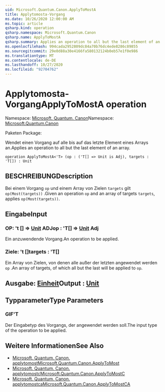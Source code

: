 ```yaml
---
uid: Microsoft.Quantum.Canon.ApplyToMostA
title: Applytomosta-Vorgang
ms.date: 10/26/2020 12:00:00 AM
ms.topic: article
qsharp.kind: operation
qsharp.namespace: Microsoft.Quantum.Canon
qsharp.name: ApplyToMostA
qsharp.summary: Applies an operation to all but the last element of an array.
ms.openlocfilehash: 994cada2952809dc84a70b76dc4ede8286c89855
ms.sourcegitcommit: 29e0d88a30e4166fa580132124b0eb57e1f0e986
ms.translationtype: MT
ms.contentlocale: de-DE
ms.lasthandoff: 10/27/2020
ms.locfileid: "92704762"
---
```

# <a name="applytomosta-operation"></a><span data-ttu-id="cb7a1-102">Applytomosta-Vorgang</span><span class="sxs-lookup"><span data-stu-id="cb7a1-102">ApplyToMostA operation</span></span>

<span data-ttu-id="cb7a1-103">Namespace: [Microsoft. Quantum. Canon](xref:Microsoft.Quantum.Canon)</span><span class="sxs-lookup"><span data-stu-id="cb7a1-103">Namespace: [Microsoft.Quantum.Canon](xref:Microsoft.Quantum.Canon)</span></span>

<span data-ttu-id="cb7a1-104">Paketen [](https://nuget.org/packages/)</span><span class="sxs-lookup"><span data-stu-id="cb7a1-104">Package: [](https://nuget.org/packages/)</span></span>


<span data-ttu-id="cb7a1-105">Wendet einen Vorgang auf alle bis auf das letzte Element eines Arrays an.</span><span class="sxs-lookup"><span data-stu-id="cb7a1-105">Applies an operation to all but the last element of an array.</span></span>

```qsharp
operation ApplyToMostA<'T> (op : ('T[] => Unit is Adj), targets : 'T[]) : Unit
```


## <a name="description"></a><span data-ttu-id="cb7a1-106">BESCHREIBUNG</span><span class="sxs-lookup"><span data-stu-id="cb7a1-106">Description</span></span>

<span data-ttu-id="cb7a1-107">Bei einem Vorgang `op` und einem Array von Zielen `targets` gilt `op(Most(targets))` .</span><span class="sxs-lookup"><span data-stu-id="cb7a1-107">Given an operation `op` and an array of targets `targets`, applies `op(Most(targets))`.</span></span>

## <a name="input"></a><span data-ttu-id="cb7a1-108">Eingabe</span><span class="sxs-lookup"><span data-stu-id="cb7a1-108">Input</span></span>

### <a name="op--t--unit-adj"></a><span data-ttu-id="cb7a1-109">OP: 't [] => [Unit](xref:microsoft.quantum.lang-ref.unit) ADJ</span><span class="sxs-lookup"><span data-stu-id="cb7a1-109">op : 'T[] => [Unit](xref:microsoft.quantum.lang-ref.unit) Adj</span></span>

<span data-ttu-id="cb7a1-110">Ein anzuwendende Vorgang.</span><span class="sxs-lookup"><span data-stu-id="cb7a1-110">An operation to be applied.</span></span>


### <a name="targets--t"></a><span data-ttu-id="cb7a1-111">Ziele: 't []</span><span class="sxs-lookup"><span data-stu-id="cb7a1-111">targets : 'T[]</span></span>

<span data-ttu-id="cb7a1-112">Ein Array von Zielen, von denen alle außer der letzten angewendet werden `op` .</span><span class="sxs-lookup"><span data-stu-id="cb7a1-112">An array of targets, of which all but the last will be applied to `op`.</span></span>



## <a name="output--unit"></a><span data-ttu-id="cb7a1-113">Ausgabe: [Einheit](xref:microsoft.quantum.lang-ref.unit)</span><span class="sxs-lookup"><span data-stu-id="cb7a1-113">Output : [Unit](xref:microsoft.quantum.lang-ref.unit)</span></span>



## <a name="type-parameters"></a><span data-ttu-id="cb7a1-114">Typparameter</span><span class="sxs-lookup"><span data-stu-id="cb7a1-114">Type Parameters</span></span>

### <a name="t"></a><span data-ttu-id="cb7a1-115">GIF</span><span class="sxs-lookup"><span data-stu-id="cb7a1-115">'T</span></span>

<span data-ttu-id="cb7a1-116">Der Eingabetyp des Vorgangs, der angewendet werden soll.</span><span class="sxs-lookup"><span data-stu-id="cb7a1-116">The input type of the operation to be applied.</span></span>

## <a name="see-also"></a><span data-ttu-id="cb7a1-117">Weitere Informationen</span><span class="sxs-lookup"><span data-stu-id="cb7a1-117">See Also</span></span>

- [<span data-ttu-id="cb7a1-118">Microsoft. Quantum. Canon. applytomost</span><span class="sxs-lookup"><span data-stu-id="cb7a1-118">Microsoft.Quantum.Canon.ApplyToMost</span></span>](xref:Microsoft.Quantum.Canon.ApplyToMost)
- [<span data-ttu-id="cb7a1-119">Microsoft. Quantum. Canon. applytomostc</span><span class="sxs-lookup"><span data-stu-id="cb7a1-119">Microsoft.Quantum.Canon.ApplyToMostC</span></span>](xref:Microsoft.Quantum.Canon.ApplyToMostC)
- [<span data-ttu-id="cb7a1-120">Microsoft. Quantum. Canon. applytomostca</span><span class="sxs-lookup"><span data-stu-id="cb7a1-120">Microsoft.Quantum.Canon.ApplyToMostCA</span></span>](xref:Microsoft.Quantum.Canon.ApplyToMostCA)